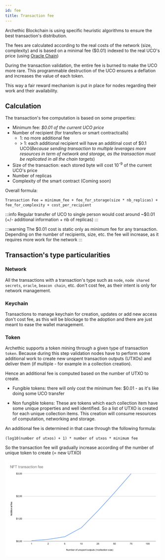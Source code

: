 ```yaml
---
id: fee
title: Transaction fee
---
```


Archethic Blockchain is using specific heuristic algorithms to ensure the best transaction's distribution.

The fees are calculated according to the real costs of the network (size, complexity) and is based on a minimal fee ($0.01) indexed to the real UCO's price (using [Oracle Chain](/learn/oracle-chain))

During the transaction validation, the entire fee is burned to make the UCO more rare.
This programmable destruction of the UCO ensures a deflation and increases the value of each token.

This way a fair reward mechanism is put in place for nodes regarding their work and their availability.

## Calculation

The transaction's fee computation is based on some properties:
- Minimum fee: *$0.01 of the current UCO price*
- Number of recipient (for transfers or smart contractcalls)
  - 1: no more additional fee 
  - \> 1: each additional recipient will have an additinal cost of $0.1 UCO(*Because sending transaction to multiple leverages more resources in term of network and storage, as the transaction must be replicated in all the chain targets*)
- Size of the transaction: each stored byte will cost 10<sup>-9</sup> of the current UCO's price
- Number of replicas
- Complexity of the smart contract (Coming soon)


Overall formula:
```
Transaction Fee = minimum_fee + fee_for_storage(size * nb_replicas) + fee_for_complexity + cost_per_recipient
```

:::info
Regular transfer of UCO to single person would cost around ~$0.01 (+/- additional information + nb of replicas)
:::

:::warning
The $0.01 cost is static only as minimum fee for any transaction. 
Depending on the number of recipients, size, etc. the fee will increase, as it requires more work for the network
:::

## Transaction's type particularities

### Network

All the transactions with a transaction's type such as `node`, `node shared secrets`, `oracle`, `beacon chain`, etc. don't cost fee, as their intent is only for network management.

### Keychain

Transactions to manage keychain for creation, updates or add new access don't cost fee, as this will be blockage to the adoption and there are just meant to ease the wallet management.

### Token 

Archethic supports a token mining through a given type of transaction `token`.
Because during this step validation nodes have to perform some additional work to create new unspent transaction outputs (UTXOs) and deliver them (if multiple - for example in a collection creation).

Hence an additional fee is computed based on the number of UTXO to create.

- Fungible tokens: there will only cost the minimum fee: $0.01 - as it's like doing some UCO transfer

- Non fungible tokens: These are tokens which each collection item have some unique properties and well identified. So a list of UTXO is created for each unique collection items. This creation will consume resources of computation, networking and storage.

An additional fee is determined in that case through the following formula: 

`(log10(number of utxos) + 1) * number of utxos * minimum fee`

So the transaction fee will gradually increase according of the number of unique token to create (= new UTXO)

![](/img/nft_additional_fee.svg)
